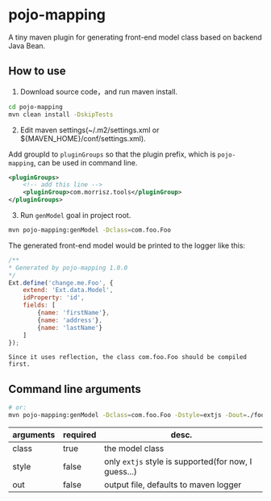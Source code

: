 # pojo-mapping
A tiny maven plugin for generating front-end model class based on backend Java Bean.

## How to use
1. Download source code，and run maven install.
```bash
cd pojo-mapping
mvn clean install -DskipTests
```

2. Edit maven settings(~/.m2/settings.xml or ${MAVEN_HOME}/conf/settings.xml).

Add groupId to `pluginGroups` so that the plugin prefix, which is `pojo-mapping`, can be used in command line.

```xml
<pluginGroups>
    <!-- add this line -->
    <pluginGroup>com.morrisz.tools</pluginGroup>
</pluginGroups>
```

3. Run `genModel` goal in project root.

```bash
mvn pojo-mapping:genModel -Dclass=com.foo.Foo
```

The generated front-end model would be printed to the logger like this:
```js
/**
* Generated by pojo-mapping 1.0.0
*/
Ext.define('change.me.Foo', {
    extend: 'Ext.data.Model',
    idProperty: 'id',
    fields: [
        {name: 'firstName'},
        {name: 'address'},
        {name: 'lastName'}
    ]
});
```

    Since it uses reflection, the class com.foo.Foo should be compiled first.

## Command line arguments

```bash
# or:
mvn pojo-mapping:genModel -Dclass=com.foo.Foo -Dstyle=extjs -Dout=./foo.js
```

arguments|required|desc.
-|-|-
class|true|the model class
style|false|only `extjs` style is supported(for now, I guess...)
out|false|output file, defaults to maven logger
